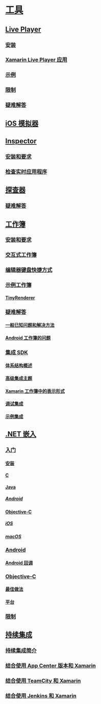 # [工具](index.yml)
## [Live Player](live-player/index.md)
### [安装](live-player/install.md)
### [Xamarin Live Player 应用](live-player/player.md)
### [示例](live-player/samples.md)
### [限制](live-player/limitations.md)
### [疑难解答](live-player/troubleshooting.md)
## [iOS 模拟器](ios-simulator.md)
## [Inspector](inspector/index.md)
### [安装和要求](inspector/install.md)
### [检查实时应用程序](inspector/inspect.md)
## [探查器](profiler/index.md)
### [疑难解答](profiler/troubleshooting.md)
## [工作簿](workbooks/index.md)
### [安装和要求](workbooks/install.md)
### [交互式工作簿](workbooks/workbook.md)
### [编辑器键盘快捷方式](workbooks/keybindings.md)
### [示例工作簿](workbooks/samples/index.md)
#### [TinyRenderer](workbooks/samples/tinyrenderer.md)
### [疑难解答](workbooks/troubleshooting/index.md)
#### [一般已知问题和解决方法](workbooks/troubleshooting/general.md)
#### [Android 工作簿的问题](workbooks/troubleshooting/android.md)
### [集成 SDK](workbooks/sdk/index.md)
#### [体系结构概述](workbooks/sdk/architecture.md)
#### [高级集成主题](workbooks/sdk/integrations.md)
#### [Xamarin 工作簿中的表示形式](workbooks/sdk/representations.md)
#### [调试集成](workbooks/sdk/debugging.md)
#### [示例集成](workbooks/sdk/samples.md)
## [.NET 嵌入](dotnet-embedding/index.md)
### [入门](dotnet-embedding/get-started/index.md)
#### [安装](dotnet-embedding/get-started/install/install.md)
#### [C](dotnet-embedding/get-started/c.md)
#### [Java](dotnet-embedding/get-started/java/index.md)
##### [Android](dotnet-embedding/get-started/java/android.md)
#### [Objective-C](dotnet-embedding/get-started/objective-c/index.md)
##### [iOS](dotnet-embedding/get-started/objective-c/ios.md)
##### [macOS](dotnet-embedding/get-started/objective-c/macos.md)
### [Android](dotnet-embedding/android/index.md)
#### [Android 回调](dotnet-embedding/android/callbacks.md)
### [Objective-C](dotnet-embedding/objective-c/index.md)
#### [最佳做法](dotnet-embedding/objective-c/best-practices.md)
#### [平台](dotnet-embedding/objective-c/platforms.md)
### [限制](dotnet-embedding/limitations.md)


## [持续集成](ci/index.md)
### [持续集成简介](ci/intro-to-ci.md)
### [结合使用 App Center 版本和 Xamarin](/appcenter/build/xamarin/)
### [结合使用 TeamCity 和 Xamarin](ci/teamcity.md)
### [结合使用 Jenkins 和 Xamarin](ci/jenkins-walkthrough.md)
